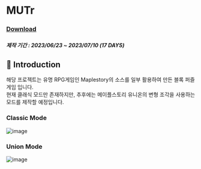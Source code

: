 # MUTr

### [Download](https://docs.google.com/uc?export=download&id=1V8JaL6uLnclDvWK8qUljf9f-g7fp5G3z&confirm=t)

##### 

##### 제작 기간 : 2023/06/23 ~ 2023/07/10 (17 DAYS)

## 📖 Introduction

해당 프로젝트는 유명 RPG게임인 Maplestory의 소스를 일부 활용하여 만든 블록 퍼즐 게임 입니다.<br>
현재 클래식 모드만 존재하지만, 추후에는 메이플스토리 유니온의 변형 조각을 사용하는 모드를 제작할 예정입니다.


### Classic Mode

![image](https://lh3.googleusercontent.com/fife/AKsag4PhZiioLQG-7TREDJpC9KrjIFytZD67JYwpGSfdBzHLkHjBSN3nkW4y20AbJn62qaxKLnicaBMBjmp9WawVJbBYUrJ8tnX2cCb7hpO9jiS0LJ3FKynm7439H7gEK4Zs-N8c938bDhkXL584ZVeiCpMq4x-A7CaW53TmQnwV9gNTG9B8oYRO45kgJ6Ru6OFGcB_njC84QoFgAUSLJMtSVWnVwIMH6Y3jlh7w-_ehXxtGqPIDGklhjkIGWh6iaiFOJL9bBH-7bGpvUwNRVsGtXubZNYbSPdzcRpsV1L-tyLcom7BPd_295_WnDbkIibrkf_wLf3euZiNR99T7sZ875q93p8osLUZXH9zqynsap7ZtS7Ywq_3WDrvHskMivvhIw3EpW83IBKsmw9gXIM8knEUOoSAVr8Bc2w0FHGV7hg0brRtbHBosrgbeaCAbumekr91XzYzhvdYsykd0rz1t155XS0PsujqpvXiZyb00SScnQVkbFHrARwKjcvhhW417Od7arHMAQNhZK38ApxrJ2ia6JrziKPukigUh_I7PM4LbLcTKeLtta1pp-W06GyfDIynAIsw9fVs_RFtee7ALM_g1D_L9pUjyDzn89ZStHbcEhay5DkcjpciESVnsQ01zP-fUVkUtiuX2lfU65xJS-K0qbrtUX6TaY1-Qn2kcYu1GxzHG_jTjyoO8vgCGaOxfrt1tnmuQAujMftxxaYEnnziLT6Bx2a_RzKEjLQN-lDcx2nN_D33l9pRIic-dtjCuGBKZPbrYggraI8_2KcFV2dembq9H05F-XpQccA3WkA3_8T4z8qflzUk_FfFyjHPHO_pCEAv58uoBs7q-olc6O1ErGfJ_U_y1dk0MDuGiXQIXZtVy20KDis8D6CApbqxkDZquot3jgnRup4FTmbCxf3-ozZ32zrP18HvVufVFBWDsuKxGskfjSAxf_QyasZ4YGtTyvgfOAYs-82irznF-xxpbxDKg4cqU-OauibTFxxCIV6R9zWOoTgsSaFuJ5POO0mBAjVSYYITvBlmIqp62BJ7JvqzGw0Mnc6Wc5EFzHcfOcNFenKQq70mMJ8guL5F0hmkBb34g161f2_Oqc0H2I1-m4k8cE9G1Qj2QUgTaCdc4IP7wYpKT0DOjYODi6m8Oze_N-bK6PSioEeuCP8_M7LLzym6EsP6maI9-m6ttCZIAqUJaroGbnPlsnia7veehjZMORhd-hC0ITFWX7FxMFBn3pbCdmMqCk0kk3uxPbtvN-c9dHxqeU6ZC3azBX9rBVODv-7tAPXfWRI8PJNPRLDsRytLnciNaIwizq61NiEACibAO_mVWWnD-dav_-AhZcnBF1ORXACX4NkqW4f8bX_k0R0zain2lxJaYZBzVPVX3UeSoFJ90stPQsloYgMCB4FhIk1NX8hIHAD6jLc9uO5husFwTwDpR8meCbBSH89BCmEx7OrPb2qRSucgHDeLmUfQDuA_MC5tdU6L0z8Mfxr8ie2SgMTwjYxTQkN3WguP_QMIHS27eV09aIRUS56Jhyw74eMti7eezRTdwJrvq-pG6pifTsZZ3SlwL8CL0UiwiFg=w2560-h1321)

### Union Mode

![image](https://lh3.googleusercontent.com/u/0/drive-viewer/AITFw-yTJnGJFvVR6fviUuWyY7Y-9z9XbllA98DExVjctlqFpH8hPHK_9LQMsKfvkwnv9sRmNaLRXTsyKoYxfXLL5MgbJH4btQ=w2005-h1321)